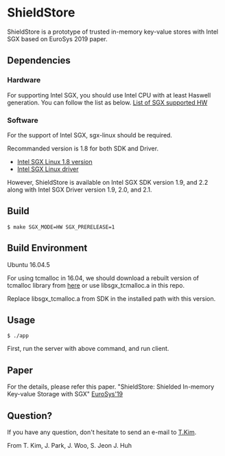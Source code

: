 # ShieldStore

ShieldStore is a prototype of trusted in-memory key-value stores with Intel SGX based on EuroSys 2019 paper.

## Dependencies

### Hardware

For supporting Intel SGX, you should use Intel CPU with at least Haswell generation. 
You can follow the list as below.
[List of SGX supported HW](https://github.com/ayeks/SGX-hardware)

### Software

For the support of Intel SGX, sgx-linux should be required.

Recommanded version is 1.8 for both SDK and Driver. 

* [Intel SGX Linux 1.8 version](https://github.com/intel/linux-sgx/tree/sgx_1.8)
* [Intel SGX Linux driver](https://github.com/intel/linux-sgx-driver/tree/sgx_driver_1.8)

However, ShieldStore is available on Intel SGX SDK version 1.9, and 2.2 along with Intel SGX Driver version 1.9, 2.0, and 2.1.

## Build

	$ make SGX_MODE=HW SGX_PRERELEASE=1 

## Build Environment

Ubuntu 16.04.5

For using tcmalloc in 16.04, we should download a rebuilt version of tcmalloc library from [here](https://01.org/intel-softwareguard-extensions/downloads/intel-sgx-linux-1.8-release) or use libsgx\_tcmalloc.a in this repo.

Replace libsgx\_tcmalloc.a from SDK in the installed path with this version. 

## Usage
	$ ./app	

First, run the server with above command, and run client.

## Paper

For the details, please refer this paper.
"ShieldStore: Shielded In-memory Key-value Storage with SGX" [EuroSys'19](http://calab.kaist.ac.kr:8080/~jhuh/papers/kim_eurosys19_shieldst.pdf)

## Question?

If you have any question, don't hesitate to send an e-mail to [T.Kim](mailto:thkim@calab.kaist.ac.kr).

From T. Kim, J. Park, J. Woo, S. Jeon J. Huh
